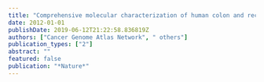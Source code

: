 ```yaml
---
title: "Comprehensive molecular characterization of human colon and rectal cancer"
date: 2012-01-01
publishDate: 2019-06-12T21:22:58.836819Z
authors: ["Cancer Genome Atlas Network", " others"]
publication_types: ["2"]
abstract: ""
featured: false
publication: "*Nature*"
---
```


